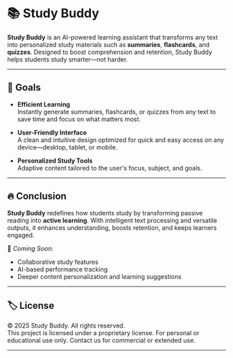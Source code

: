 # 📚 Study Buddy

**Study Buddy** is an AI-powered learning assistant that transforms any text into personalized study materials such as **summaries**, **flashcards**, and **quizzes**. Designed to boost comprehension and retention, Study Buddy helps students study smarter—not harder.

---

## 🎯 Goals

- **Efficient Learning**  
  Instantly generate summaries, flashcards, or quizzes from any text to save time and focus on what matters most.

- **User-Friendly Interface**  
  A clean and intuitive design optimized for quick and easy access on any device—desktop, tablet, or mobile.

- **Personalized Study Tools**  
  Adaptive content tailored to the user's focus, subject, and goals.

---

## 🔥 Conclusion

**Study Buddy** redefines how students study by transforming passive reading into **active learning**. With intelligent text processing and versatile outputs, it enhances understanding, boosts retention, and keeps learners engaged.  

🌟 *Coming Soon*:  
- Collaborative study features  
- AI-based performance tracking  
- Deeper content personalization and learning suggestions

---

## 🏷️ License

© 2025 Study Buddy. All rights reserved.  
This project is licensed under a proprietary license. For personal or educational use only. Contact us for commercial or extended use.

---
